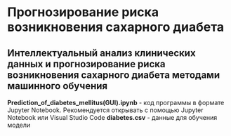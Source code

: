# Прогнозирование риска возникновения сахарного диабета
## Интеллектуальный анализ клинических данных и прогнозирование риска возникновения сахарного диабета методами машинного обучения

__Prediction_of_diabetes_mellitus(GUI).ipynb__ - код программы в формате Jupyter Notebook. Рекомендуется открывать с помощью Jupyter Notebook или Visual Studio Code
__diabetes.csv__ - данные для обучения модели